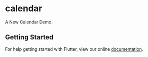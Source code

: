 # calendar

A New Calendar Demo.

## Getting Started

For help getting started with Flutter, view our online
[documentation](https://flutter.io/).
